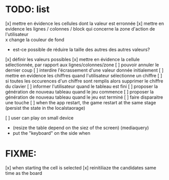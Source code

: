 # TODO: list

[x] mettre en évidence les cellules dont la valeur est erronnée
[x] mettre en evidence les lignes / colonnes / block qui concerne la zone d'action de l'utilisateur  
  x  change la couleur de fond
  - est-ce possible de réduire la taille des autres des autres valeurs?

[x] définir les valeurs possibles
[x] mettre en évidence la cellule sélectionnée, par rapport aux lignes/colonnes/zone
[ ] pouvoir annuler le dernier coup 
[ ] interdire l'écrassement d'une valeur donnée initialement
[ ] mettre en evidence les chiffres quand l'utilisateur sélectionne un chiffre
[ ] si toutes les occurences d'un chiffre sont remplis alors supprimer le chiffre du clavier 
[ ] informer l'utilisateur quand le tableau est fini
[ ] proposer la génération de nouveau tableau quand le jeu commence
[ ] proposer la génération de nouveau tableau quand le jeu est terminé
[ ] faire disparaitre une touche 
[ ] when the app restart, the game restart at the same stage (persist the state in the localstaorage)  

[ ] user can play on small device
* (resize the table depend on the siez of the screen)
(mediaquery)
* put the "keyboard" on the side when 


# FIXME: 

[x] when starting the cell is selected
[x] reinitiliaze the candidates same time as the board
